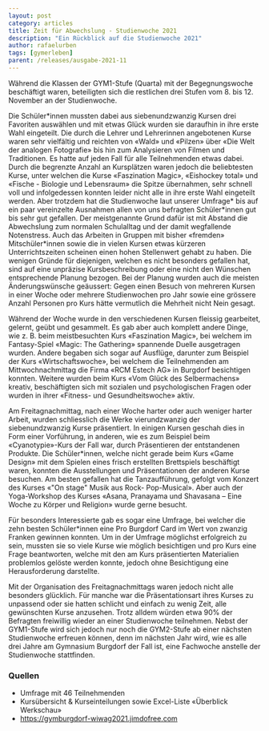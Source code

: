 ```yaml
---
layout: post
category: articles
title: Zeit für Abwechslung - Studienwoche 2021
description: "Ein Rückblick auf die Studienwoche 2021"
author: rafaelurben
tags: [gymerleben]
parent: /releases/ausgabe-2021-11
---
```


Während die Klassen der GYM1-Stufe (Quarta) mit der Begegnungswoche beschäftigt waren, beteiligten sich die restlichen drei Stufen vom 8. bis 12. November an der Studienwoche.

<!--more-->

Die Schüler\*innen mussten dabei aus siebenundzwanzig Kursen drei Favoriten auswählen und mit etwas Glück wurden sie daraufhin in ihre erste Wahl eingeteilt. Die durch die Lehrer und Lehrerinnen angebotenen Kurse waren sehr vielfältig und reichten von «Wald» und «Pilzen» über «Die Welt der analogen Fotografie» bis hin zum Analysieren von Filmen und Traditionen. Es hatte auf jeden Fall für alle Teilnehmenden etwas dabei. Durch die begrenzte Anzahl an Kursplätzen waren jedoch die beliebtesten Kurse, unter welchen die Kurse «Faszination Magic», «Eishockey total» und «Fische - Biologie und Lebensraum» die Spitze übernahmen, sehr schnell voll und infolgedessen konnten leider nicht alle in ihre erste Wahl eingeteilt werden. Aber trotzdem hat die Studienwoche laut unserer Umfrage\* bis auf ein paar vereinzelte Ausnahmen allen von uns befragten Schüler\*innen gut bis sehr gut gefallen. Der meistgenannte Grund dafür ist mit Abstand die Abwechslung zum normalen Schulalltag und der damit wegfallende Notenstress. Auch das Arbeiten in Gruppen mit bisher «fremden» Mitschüler\*innen sowie die in vielen Kursen etwas kürzeren Unterrichtszeiten scheinen einen hohen Stellenwert gehabt zu haben. Die wenigen Gründe für diejenigen, welchen es nicht besonders gefallen hat, sind auf eine unpräzise Kursbeschreibung oder eine nicht den Wünschen entsprechende Planung bezogen. Bei der Planung wurden auch die meisten Änderungswünsche geäussert: Gegen einen Besuch von mehreren Kursen in einer Woche oder mehrere Studienwochen pro Jahr sowie eine grössere Anzahl Personen pro Kurs hätte vermutlich die Mehrheit nicht Nein gesagt.

Während der Woche wurde in den verschiedenen Kursen fleissig gearbeitet, gelernt, geübt und gesammelt. Es gab aber auch komplett andere Dinge, wie z. B. beim meistbesuchten Kurs «Faszination Magic», bei welchem im Fantasy-Spiel «Magic: The Gathering» spannende Duelle ausgetragen wurden. Andere begaben sich sogar auf Ausflüge, darunter zum Beispiel der Kurs «Wirtschaftswoche», bei welchem die Teilnehmenden am Mittwochnachmittag die Firma «RCM Estech AG» in Burgdorf besichtigen konnten. Weitere wurden beim Kurs «Vom Glück des Selbermachens» kreativ, beschäftigten sich mit sozialen und psychologischen Fragen oder wurden in ihrer «Fitness- und Gesundheitswoche» aktiv.

Am Freitagnachmittag, nach einer Woche harter oder auch weniger harter Arbeit, wurden schliesslich die Werke vierundzwanzig der siebenundzwanzig Kurse präsentiert. In einigen Kursen geschah dies in Form einer Vorführung, in anderen, wie es zum Beispiel beim «Cyanotypie»-Kurs der Fall war, durch Präsentieren der entstandenen Produkte. Die Schüler\*innen, welche nicht gerade beim Kurs «Game Design» mit dem Spielen eines frisch erstellten Brettspiels beschäftigt waren, konnten die Ausstellungen und Präsentationen der anderen Kurse besuchen. Am besten gefallen hat die Tanzaufführung, gefolgt vom Konzert des Kurses «"On stage" Musik aus Rock- Pop-Musical». Aber auch der Yoga-Workshop des Kurses «Asana, Pranayama und Shavasana – Eine Woche zu Körper und Religion» wurde gerne besucht.

Für besonders Interessierte gab es sogar eine Umfrage, bei welcher die zehn besten Schüler\*innen eine Pro Burgdorf Card im Wert von zwanzig Franken gewinnen konnten. Um in der Umfrage möglichst erfolgreich zu sein, mussten sie so viele Kurse wie möglich besichtigen und pro Kurs eine Frage beantworten, welche mit den am Kurs präsentierten Materialien problemlos gelöste werden konnte, jedoch ohne Besichtigung eine Herausforderung darstellte.

Mit der Organisation des Freitagnachmittags waren jedoch nicht alle besonders glücklich. Für manche war die Präsentationsart ihres Kurses zu unpassend oder sie hatten schlicht und einfach zu wenig Zeit, alle gewünschten Kurse anzusehen. Trotz alldem würden etwa 90% der Befragten freiwillig wieder an einer Studienwoche teilnehmen. Nebst der GYM1-Stufe wird sich jedoch nur noch die GYM2-Stufe ab einer nächsten Studienwoche erfreuen können, denn im nächsten Jahr wird, wie es alle drei Jahre am Gymnasium Burgdorf der Fall ist, eine Fachwoche anstelle der Studienwoche stattfinden.

### Quellen

- Umfrage mit 46 Teilnehmenden
- Kursübersicht & Kurseinteilungen sowie Excel-Liste «Überblick Werkschau»
- <https://gymburgdorf-wiwag2021.jimdofree.com>
